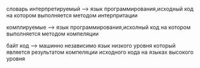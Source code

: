 словарь
интерпретируемый  --> язык программирования,исходный код на котором выполняется методом интерпритации

комплируемые  --> язык программирования,исхолный код на котором выполняется методом компеляции

 байт код  --> машинно независимо язык низкого уровня который является результатом компеляции исходного кода на языках высокого уровня
 